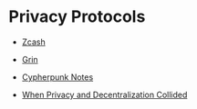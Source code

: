 # Privacy Protocols

* [Zcash](./Zcash)
* [Grin](./Grin)
* [Cypherpunk Notes](./Cypherpunk.md)

* [When Privacy and Decentralization Collided](https://www.coindesk.com/2018-when-privacy-and-decentralization-collided)